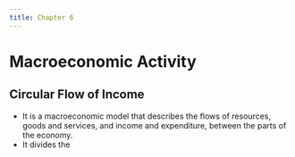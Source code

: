 ```yaml
---
title: Chapter 6
---
```


# Macroeconomic Activity
## Circular Flow of Income
- It is a macroeconomic model that describes the flows of resources, goods and services, and income and expenditure, between the parts of the economy.
- It divides the 






